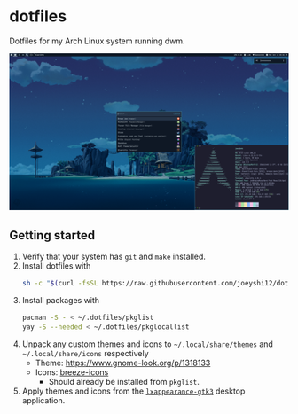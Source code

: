 # dotfiles

Dotfiles for my Arch Linux system running dwm.

![Desktop preview](/assets/preview.webp)

## Getting started

1. Verify that your system has `git` and `make` installed.
2. Install dotfiles with
    ```sh
    sh -c "$(curl -fsSL https://raw.githubusercontent.com/joeyshi12/dotfiles/refs/heads/main/scripts/install.sh)"
    ```
3. Install packages with
    ```sh
    pacman -S - < ~/.dotfiles/pkglist
    yay -S --needed < ~/.dotfiles/pkglocallist
    ```
4. Unpack any custom themes and icons to `~/.local/share/themes` and `~/.local/share/icons` respectively
    - Theme: https://www.gnome-look.org/p/1318133
    - Icons: [breeze-icons](https://archlinux.org/packages/extra/x86_64/breeze-icons/)
        - Should already be installed from `pkglist`.
5. Apply themes and icons from the [`lxappearance-gtk3`](https://archlinux.org/packages/extra/x86_64/lxappearance-gtk3/) desktop application.
